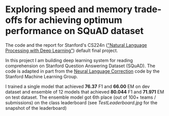 # Exploring speed and memory trade-offs for achieving optimum performance on SQuAD dataset

The code and the report for Stanford's CS224n 
(["Natural Language Processing with Deep Learning"](http://web.stanford.edu/class/cs224n/))
default final project. 

In this project I am building deep learning system for reading comprehension on Stanford
Question Answering Dataset (SQuAD). The code is adapted in part from the
[Neural Language Correction](https://github.com/stanfordmlgroup/nlc/) code by the Stanford
Machine Learning Group.

I trained a single model that achieved **76.37** F1 and **66.00** EM on dev dataset and
ensemble of 12 models that achieved **80.044** F1 and **71.971** EM on test dataset. The
ensemble model got 6th place (out of 100+ teams / submissions) on the class leaderboard
(see _TestLeaderboard.jpg_ for the snapshot of the leaderboard)

